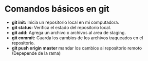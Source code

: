 # Comandos básicos en git

- **git init:** Inicia un repositorio local en mi computadora.
- **git status:** Verifica el estado del repositorio local.
- **git add:** Agrega un archivo o archivos al area de staging.
- **git commit:** Guarda los cambios de los archivos traqueados en el repositorio.
- **git push origin master** mandar los cambios al repositorio remoto (Depepende de la rama)
